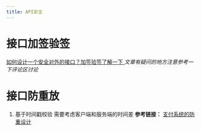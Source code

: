 ```yaml
---
title: API安全
---
```


# 接口加签验签

[如何设计一个安全对外的接口？加签验签了解一下 ](https://juejin.cn/post/6854573210411892749)
_文章有疑问的地方注意参考一下评论区讨论_

# 接口防重放

1. 基于时间戳校验
   需要考虑客户端和服务端的时间差
**参考链接：**
[支付系统的防重设计](https://yq.aliyun.com/articles/636421)